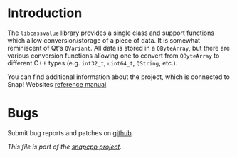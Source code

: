 
# Introduction

The `libcassvalue` library provides a single class and support functions
which allow conversion/storage of a piece of data. It is somewhat reminiscent
of Qt's `QVariant`. All data is stored in a `QByteArray`, but there are various
conversion functions allowing one to convert from `QByteArray` to different C++
types (e.g. `int32_t`, `uint64_t`, `QString`, etc.).

You can find additional information about the project, which is connected to
Snap! Websites [reference manual](https://snapwebsitess.org/project/references).


# Bugs

Submit bug reports and patches on
[github](https://github.com/m2osw/libcassvalue/issues).


_This file is part of the [snapcpp project](https://snapwebsites.org/)._
